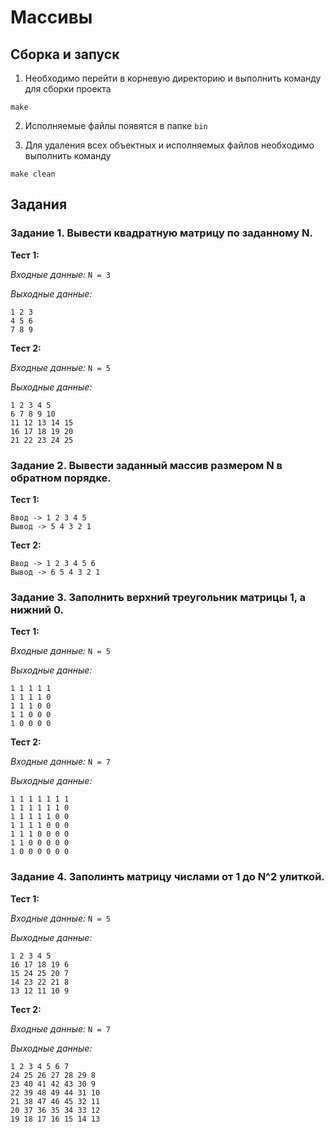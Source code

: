 # Массивы

## Сборка и запуск

1. Необходимо перейти в корневую директорию и выполнить команду для сборки проекта

```
make
```

2. Исполняемые файлы появятся в папке ```bin```

3. Для удаления всех объектных и исполняемых файлов необходимо выполнить команду

```
make clean
```

## Задания

### Задание 1. Вывести квадратную матрицу по заданному N.

**Тест 1:**

*Входные данные:* ```N = 3```

*Выходные данные:*

```
1 2 3 
4 5 6 
7 8 9 
```

**Тест 2:**

*Входные данные:* ```N = 5```

*Выходные данные:*

```
1 2 3 4 5 
6 7 8 9 10 
11 12 13 14 15 
16 17 18 19 20 
21 22 23 24 25 
```

### Задание 2. Вывести заданный массив размером N в обратном порядке.

**Тест 1:**

```
Ввод -> 1 2 3 4 5 
Вывод -> 5 4 3 2 1 
```

**Тест 2:**

```
Ввод -> 1 2 3 4 5 6 
Вывод -> 6 5 4 3 2 1
```

### Задание 3. Заполнить верхний треугольник матрицы 1, а нижний 0.

**Тест 1:**

*Входные данные:* ```N = 5```

*Выходные данные:*

```
1 1 1 1 1 
1 1 1 1 0 
1 1 1 0 0 
1 1 0 0 0 
1 0 0 0 0 
```

**Тест 2:**

*Входные данные:* ```N = 7```

*Выходные данные:*

```
1 1 1 1 1 1 1 
1 1 1 1 1 1 0 
1 1 1 1 1 0 0 
1 1 1 1 0 0 0 
1 1 1 0 0 0 0 
1 1 0 0 0 0 0 
1 0 0 0 0 0 0 
```

### Задание 4. Заполинть матрицу числами от 1 до N^2 улиткой.

**Тест 1:**

*Входные данные:* ```N = 5```

*Выходные данные:*

```
1 2 3 4 5 
16 17 18 19 6 
15 24 25 20 7 
14 23 22 21 8 
13 12 11 10 9 
```

**Тест 2:**

*Входные данные:* ```N = 7```

*Выходные данные:*

```
1 2 3 4 5 6 7 
24 25 26 27 28 29 8 
23 40 41 42 43 30 9 
22 39 48 49 44 31 10 
21 38 47 46 45 32 11 
20 37 36 35 34 33 12 
19 18 17 16 15 14 13 
```